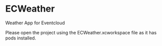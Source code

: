 # ECWeather
Weather App for Eventcloud

Please open the project using the ECWeather.xcworkspace file as it has pods installed.


